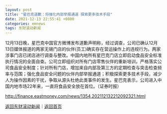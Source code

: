 ```yaml
---
layout: post
title: "星巴克道歉：将强化内部举报通道 探索更多技术手段"
date: 2021-12-13 22:55:41 +0800
categories: emnews
tags: 东财滚动新闻
---
```


12月13日晚，星巴克中国官方微博发布道歉声明称，经过调查，公司已确认12月13日媒体报道的两家无锡门店的伙伴(员工)确实存在营运操作上的违规行为。两家涉事门店已闭店进行调查与整改。中国内地所有星巴克门店立即启动食品安全标准执行情况的全面自查。公司立即组织对所有门店零售伙伴的重新培训，严格落实公司食品安全制度；针对所有门店，增加来自内部及第三方的定期检查与突击检查频率与范围；强化食品安全问题的伙伴内部举报通道；积极探索更多技术手段，减少人为操作因素的干扰，争取从源头杜绝此类事件的发生。星巴克表示，公司进入中国内地市场22年来，一直将食品安全放在首位。（证券时报）

<http://finance.eastmoney.com/news/1354,202112132212092321.html>

[返回东财滚动新闻](//finews.withounder.com/emnews/)｜[返回首页](//finews.withounder.com/)